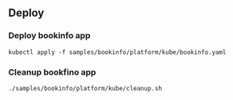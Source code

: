## Deploy

### Deploy bookinfo app

```shell
kubectl apply -f samples/bookinfo/platform/kube/bookinfo.yaml
```

### Cleanup bookfino app

```shell
./samples/bookinfo/platform/kube/cleanup.sh
```

